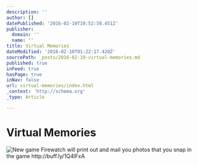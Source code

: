 ```yaml
---
description: ''
author: []
datePublished: '2016-02-10T10:52:50.451Z'
publisher:
  domain: ''
  name: ''
title: Virtual Memories
dateModified: '2016-02-10T01:22:17.420Z'
sourcePath: _posts/2016-02-10-virtual-memories.md
published: true
inFeed: true
hasPage: true
inNav: false
url: virtual-memories/index.html
_context: 'http://schema.org'
_type: Article

---
```

# Virtual Memories
![New game Firewatch will print out and mail you photos that you snap in the game http&colon;&sol;&sol;buff&period;ly&sol;1Q4lFxA](https://pbs.twimg.com/media/CavQsNbW4AE_PCU.jpg:large)
